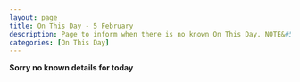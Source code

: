 ```yaml
---
layout: page
title: On This Day - 5 February
description: Page to inform when there is no known On This Day. NOTE&#58; There may still be comments.
categories: [On This Day]
---
```


**Sorry no known details for today**

